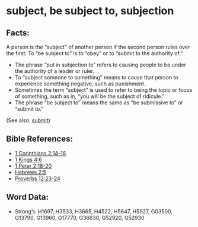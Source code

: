 # subject, be subject to, subjection

## Facts:

A person is the “subject” of another person if the second person rules over the first. To “be subject to” is to “obey” or to “submit to the authority of.”

* The phrase “put in subjection to” refers to causing people to be under the authority of a leader or ruler.
* To “subject someone to something” means to cause that person to experience something negative, such as punishment.
* Sometimes the term “subject” is used to refer to being the topic or focus of something, such as in, “you will be the subject of ridicule.”
* The phrase “be subject to” means the same as “be submissive to” or “submit to.”

(See also: [submit](../other/submit.md))

## Bible References:

* [1 Corinthians 2:14-16](rc://en/tn/help/1co/02/14)
* [1 Kings 4:6](rc://en/tn/help/1ki/04/06)
* [1 Peter 2:18-20](rc://en/tn/help/1pe/02/18)
* [Hebrews 2:5](rc://en/tn/help/heb/02/05)
* [Proverbs 12:23-24](rc://en/tn/help/pro/12/23)

## Word Data:

* Strong’s: H1697, H3533, H3665, H4522, H5647, H5927, G03500, G13790, G13960, G17770, G36630, G52920, G52930
